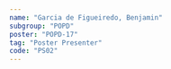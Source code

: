 ```yaml
---
name: "Garcia de Figueiredo, Benjamin"
subgroup: "POPD"
poster: "POPD-17"
tag: "Poster Presenter"
code: "PS02"
---
```

